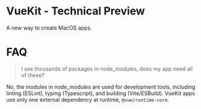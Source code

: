 # VueKit - Technical Preview

A new way to create MacOS apps.

# FAQ

> I see thousands of packages in node_modules, does my app need all of these?

No, the modules in node_modules are used for development tools, including linting (ESLint), typing (Typescript), and building (Vite/ESBuild). VueKit apps use only one external dependency at runtime, `@vue/runtime-core`.
